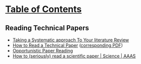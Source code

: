 # [Table of Contents](/Phd-Resources)

## Reading Technical Papers

  * [Taking a Systematic approach To Your literature Review](https://us.sagepub.com/sites/default/files/upm-binaries/78595_Booth_Taking_a_Systematic_Approach_to_Your_Literature_Review.pdf)
  * [How to Read a Technical Paper](http://www.cs.jhu.edu/~jason/advice/how-to-read-a-paper.html) ([corresponding PDF](http://www.sigcomm.org/sites/default/files/ccr/papers/2007/July/1273445-1273458.pdf))
  * [Opportunistic Paper Reading](http://www.pgbovine.net/opportunistic-paper-reading.htm)
  * [How to (seriously) read a scientific paper | Science | AAAS](http://www.sciencemag.org/careers/2016/03/how-seriously-read-scientific-paper?utm_source=sciencemagazine&utm_medium=facebook-text&utm_campaign=seriouspaper-3110&fbclid=IwAR16cvAONDhSl9Om4ds2olFE7qrvAWMa43QAfngjLtoy1hE6hZ9it8HZmqg)
